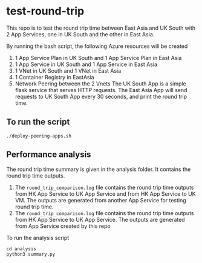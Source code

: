 # test-round-trip
This repo is to test the round trip time between East Asia and UK South with 2 App Services, one in UK South and the other in East Asia.

By running the bash script, the following Azure resources will be created
1. 1 App Service Plan in UK South and 1 App Service Plan in East Asia
2. 1 App Service in UK South and 1 App Service in East Asia
3. 1 VNet in UK South and 1 VNet in East Asia
4. 1 Container Registry in EastAsia
5. Network Peering between the 2 Vnets
The UK South App is a simple flask service that serves HTTP requests.
The East Asia App will send requests to UK South App every 30 seconds, and print the round trip time.

## To run the script
`./deploy-peering-apps.sh`

## Performance analysis
The round trip time summary is given in the analysis folder. It contains the round trip time outputs.
1. The `round_trip_comparison.log` file contains the round trip time outputs from HK App Service to UK App Service and from HK App Service to UK VM. The outputs are generated from another App Service for testing round trip time.
2. The `round_trip_comparison.log` file contains the round trip time outputs from HK App Service to UK App Service. The outputs are generated from App Service created by this repo

To run the analysis script
```
cd analysis
python3 summary.py
```